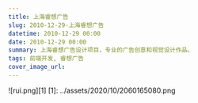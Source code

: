 ```yaml
---
title: 上海睿想广告
slug: 2010-12-29-上海睿想广告
datetime: 2010-12-29 00:00
date: 2010-12-29 00:00
summary: 上海睿想广告设计项目，专业的广告创意和视觉设计作品。
tags: 前端开发, 睿想广告
cover_image_url: 
---
```

![rui.png][1]
  [1]: ../assets/2020/10/2060165080.png